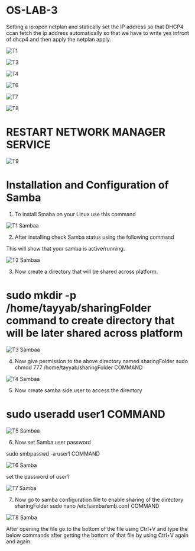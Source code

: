 # OS-LAB-3

Setting a ip:open netplan and statically set the IP address so that DHCP4 ccan fetch the ip address automatically so that we have to write yes infront of dhcp4 and then apply the netplan apply.

![T1](https://user-images.githubusercontent.com/123717266/220566976-78289e0e-e34c-4afc-ba2e-7a5fc2c1e3f3.PNG)


![T3](https://user-images.githubusercontent.com/123717266/220567210-55a00011-d40d-4cdf-8b10-cd9e60ebae5e.PNG)


![T4](https://user-images.githubusercontent.com/123717266/220567317-eb719ae7-9acb-4a37-a42c-c74a94e8441f.PNG)




![T6](https://user-images.githubusercontent.com/123717266/220567425-31f61fac-a489-4f63-888e-ace1b1164ea4.PNG)


![T7](https://user-images.githubusercontent.com/123717266/220569590-ca97cb28-d365-4d23-b953-4b792b87055a.PNG)


![T8](https://user-images.githubusercontent.com/123717266/220569640-fee18747-65c6-435a-a2a4-44de5a1ba978.PNG)


# RESTART NETWORK MANAGER SERVICE

![T9](https://user-images.githubusercontent.com/123717266/220567886-5788680d-09e8-4592-a40b-d1cfabc3138d.PNG)


# Installation and Configuration of Samba
1) To install Smaba on your Linux use this command

![T1 Sambaa](https://user-images.githubusercontent.com/123717266/222709509-ebf45310-49fd-4e31-8a65-cfdbdef17144.PNG)

2) After installing check Samba status using the following command

This will show that your samba is active/running.

![T2 Sambaa](https://user-images.githubusercontent.com/123717266/222709989-3ee57ff1-79ed-45fb-bf73-e2430eddfe73.PNG)

3) Now create a directory that will be shared across platform.

# sudo mkdir -p /home/tayyab/sharingFolder command to create directory that will be later shared across platform

![T3 Sambaa](https://user-images.githubusercontent.com/123717266/222710234-460d4651-b728-404c-abf0-802b42d54dde.PNG)

4) Now give permission to the above directory named sharingFolder sudo chmod 777 /home/tayyab/sharingFolder COMMAND

![T4 Sambaa](https://user-images.githubusercontent.com/123717266/222710668-59f3c8a9-a49b-4819-80cc-128dbf324e9c.PNG)

5) Now create samba side user to access the directory

# sudo useradd user1 COMMAND

![T5 Sambaa](https://user-images.githubusercontent.com/123717266/222710713-547b53ac-d830-4b07-9bf8-eb51f7f0cf1f.PNG)

6) Now set Samba user password 

sudo smbpasswd -a user1 COMMAND

![T6 Samba](https://user-images.githubusercontent.com/123717266/222710800-fc2dc901-0441-43d9-b58b-53e670db2c4f.PNG)

set the password of user1 

![T7 Samba](https://user-images.githubusercontent.com/123717266/222711948-a4979c4f-fa8b-4c1c-b890-4d57a6c5f84e.PNG)

7) Now go to samba configuration file to enable sharing of the directory sharingFolder
sudo nano /etc/samba/smb.conf COMMAND

![T8 Samba](https://user-images.githubusercontent.com/123717266/222713621-16a9b241-8fda-42b5-9689-d614ea8f9d35.PNG)

After opening the file go to the bottom of the file using Ctrl+V and type the below commands after getting the bottom of that file by using Ctrl+V again and again.



